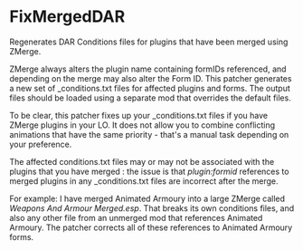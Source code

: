 # FixMergedDAR
Regenerates DAR Conditions files for plugins that have been merged using ZMerge.

ZMerge always alters the plugin name containing formIDs referenced, and depending on the merge
may also alter the Form ID. This patcher generates a new set of \_conditions.txt files for 
affected plugins and forms. The output files should be loaded using a separate mod that overrides
the default files.

To be clear, this patcher fixes up your \_conditions.txt files if you have ZMerge plugins in your LO.
It does not allow you to combine conflicting animations that have the same priority - that's a manual
task depending on your preference.

The affected conditions.txt files may or may not be associated with the plugins that you have merged :
the issue is that _plugin:formid_ references to merged plugins in any \_conditions.txt files are incorrect
after the merge. 

For example: I have merged Animated Armoury into a large ZMerge called _Weapons And Armour Merged.esp_.
That breaks its own conditions files, and also any other file from an unmerged mod that references
Animated Armoury. The patcher corrects all of these references to Animated Armoury forms.
